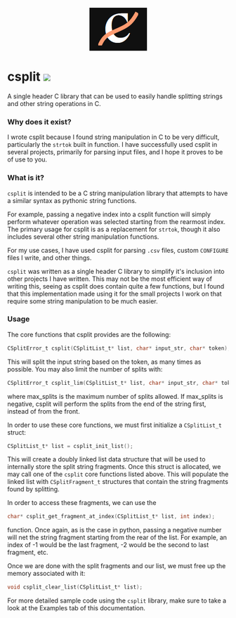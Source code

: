 <p align="center">
    <img src="assets/csplit_logo.png">
</p>

# csplit ![](https://travis-ci.org/jwlodek/csplit.svg?branch=master)

A single header C library that can be used to easily handle splitting strings and other string operations in C.

### Why does it exist?

I wrote csplit because I found string manipulation in C to be very difficult, particularly the `strtok` built in function. I have successfully used csplit in several projects, primarily for parsing input files, and I hope it proves to be of use to you.

### What is it?

`csplit` is intended to be a C string manipulation library that attempts to have a similar syntax as pythonic string functions. 

For example, passing a negative index into a csplit function will simply perform whatever operation was selected starting from the rearmost index. The primary usage for csplit is as a replacement for `strtok`, though it also includes several other string manipulation functions.

For my use cases, I have used csplit for parsing `.csv` files, custom `CONFIGURE` files I write, and other things.

`csplit` was written as a single header C library to simplify it's inclusion into other projects I have written. This may not be the most efficient way of writing this, seeing as csplit does contain quite a few functions, but I found that this implementation made using it for the small projects I work on that require some string manipulation to be much easier.

### Usage

The core functions that csplit provides are the following:
```C
CSplitError_t csplit(CSplitList_t* list, char* input_str, char* token);
```
This will split the input string based on the token, as many times as possible. You may also limit the number of splits with:
```C
CSplitError_t csplit_lim(CSplitList_t* list, char* input_str, char* token, int max_splits);
```
where max_splits is the maximum number of splits allowed. If max_splits is negative, csplit will perform the splits from the end of the string first, instead of from the front.

In order to use these core functions, we must first initialize a `CSplitList_t` struct:
```C
CSplitList_t* list = csplit_init_list();
```
This will create a doubly linked list data structure that will be used to internally store the split string fragments. Once this struct is allocated, we may call one of the `csplit` core functions listed above. This will populate the linked list with `CSplitFragment_t` structures that contain the string fragments found by splitting.

In order to access these fragments, we can use the
```C
char* csplit_get_fragment_at_index(CSplitList_t* list, int index);
```
function. Once again, as is the case in python, passing a negative number will net the string fragment starting from the rear of the list. For example, an index of -1 would be the last fragment, -2 would be the second to last fragment, etc.

Once we are done with the split fragments and our list, we must free up the memory associated with it:
```C
void csplit_clear_list(CSplitList_t* list);
```

For more detailed sample code using the `csplit` library, make sure to take a look at the Examples tab of this documentation.